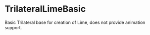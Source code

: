 # TrilateralLimeBasic
Basic Trilateral base for creation of Lime, does not provide animation support.
